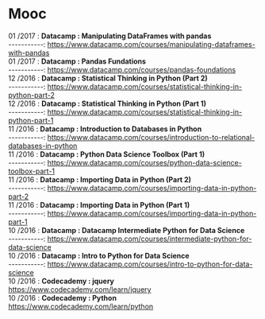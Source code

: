 #  Mooc
01   /2017 : **Datacamp   : Manipulating DataFrames with pandas**  
-----------: https://www.datacamp.com/courses/manipulating-dataframes-with-pandas  
01   /2017 : **Datacamp   : Pandas Fundations**    
-----------: https://www.datacamp.com/courses/pandas-foundations  
12   /2016 : **Datacamp   : Statistical Thinking in Python (Part 2)**  
-----------: https://www.datacamp.com/courses/statistical-thinking-in-python-part-2  
12   /2016 : **Datacamp   : Statistical Thinking in Python (Part 1)**  
-----------: https://www.datacamp.com/courses/statistical-thinking-in-python-part-1  
11   /2016 : **Datacamp   : Introduction to Databases in Python**  
-----------: https://www.datacamp.com/courses/introduction-to-relational-databases-in-python    
11   /2016 : **Datacamp   : Python Data Science Toolbox (Part 1)**  
-----------: https://www.datacamp.com/courses/python-data-science-toolbox-part-1  
11   /2016 : **Datacamp   : Importing Data in Python (Part 2)**  
-----------: https://www.datacamp.com/courses/importing-data-in-python-part-2  
11   /2016 : **Datacamp   : Importing Data in Python (Part 1)**  
-----------: https://www.datacamp.com/courses/importing-data-in-python-part-1  
10   /2016 : **Datacamp   : Datacamp Intermediate Python for Data Science**  
-----------: https://www.datacamp.com/courses/intermediate-python-for-data-science  
10   /2016 : **Datacamp   : Intro to Python for Data Science**  
-----------: https://www.datacamp.com/courses/intro-to-python-for-data-science  
10   /2016 : **Codecademy : jquery** https://www.codecademy.com/learn/jquery  
10   /2016 : **Codecademy : Python** https://www.codecademy.com/learn/python   
